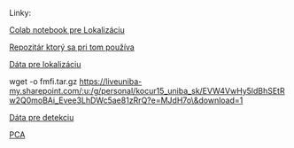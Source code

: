 Linky:

[Colab notebook pre Lokalizáciu](https://colab.research.google.com/drive/1MrVs9b8aQYODtOGkoaGNF9Nji3sbCNMQ)

[Repozitár ktorý sa pri tom používa](https://github.com/cvg/Hierarchical-Localization)

[Dáta pre lokalizáciu](https://liveuniba-my.sharepoint.com/:u:/g/personal/kocur15_uniba_sk/EVW4VwHy5ldBhSEtRw2Q0moBAi_Evee3LhDWc5ae81zRrQ?e=MJdH7o\&download=1)

wget -o fmfi.tar.gz https://liveuniba-my.sharepoint.com/:u:/g/personal/kocur15_uniba_sk/EVW4VwHy5ldBhSEtRw2Q0moBAi_Evee3LhDWc5ae81zRrQ?e=MJdH7o\&download=1

[Dáta pre detekciu](https://liveuniba-my.sharepoint.com/:u:/g/personal/kocur15_uniba_sk/EUb4y4ho8WxFmvTmU4E0SxYBwLyfpbRfM_U_R0ioNDoVsg?e=Z21TYA\&download=1)

[PCA](https://scikit-learn.org/stable/modules/generated/sklearn.decomposition.PCA.html)
